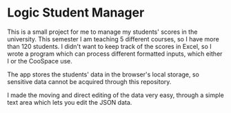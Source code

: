 # Logic Student Manager

This is a small project for me to manage my students' scores in the university. This semester I am teaching 5 different courses, so I have more than 120 students. I didn't want to keep track of the scores in Excel, so I wrote a program which can process different formatted inputs, which either I or the CooSpace use.

The app stores the students' data in the browser's local storage, so sensitive data cannot be acquired through this repository.

I made the moving and direct editing of the data very easy, through a simple text area which lets you edit the JSON data.
